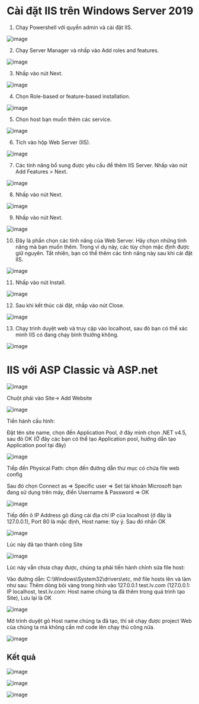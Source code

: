 # Cài đặt IIS trên Windows Server 2019

1. Chạy Powershell với quyền admin và cài đặt IIS.

![image](https://user-images.githubusercontent.com/97047640/169728950-e86214d7-30ba-466d-ad3d-a7314665841f.png)


2. Chạy Server Manager và nhấp vào Add roles and features.

![image](https://user-images.githubusercontent.com/62273292/158933760-7b52d094-f73e-464c-af9a-93107c241686.png)


3. Nhấp vào nút Next.

![image](https://user-images.githubusercontent.com/62273292/158933777-34fe646e-274a-4640-807b-611b3d3d9235.png)


4. Chọn Role-based or feature-based installation.

![image](https://user-images.githubusercontent.com/62273292/158933795-c6c6476e-a6ef-4034-904a-4cdd840f8281.png)


5. Chọn host bạn muốn thêm các service.

![image](https://user-images.githubusercontent.com/97047640/169729030-304acbc9-f947-4e26-a388-5a035a560978.png)


6. Tích vào hộp Web Server (IIS).

![image](https://user-images.githubusercontent.com/62273292/158933833-bf5a1e9a-6bc9-41a6-b29d-ca47a10f6c28.png)


7. Các tính năng bổ sung được yêu cầu để thêm IIS Server. Nhấp vào nút Add Features > Next.

![image](https://user-images.githubusercontent.com/62273292/158933855-04a5e530-933d-4c42-a5e3-2bfbd5d83424.png)


8. Nhấp vào nút Next.

![image](https://user-images.githubusercontent.com/62273292/158933873-e5cb9915-a818-46ce-9e5b-18a4d72b2103.png)


9. Nhấp vào nút Next.

![image](https://user-images.githubusercontent.com/62273292/158933884-88f0f708-ec0e-41c0-b4a4-b847ad825498.png)


10. Đây là phần chọn các tính năng của Web Server. Hãy chọn những tính năng mà bạn muốn thêm. Trong ví dụ này, các tùy chọn mặc định được giữ nguyên. Tất nhiên, bạn có thể thêm các tính năng này sau khi cài đặt IIS.

![image](https://user-images.githubusercontent.com/62273292/158933903-289fa707-e06c-4f25-b009-3567a755ab81.png)


11. Nhấp vào nút Install.

![image](https://user-images.githubusercontent.com/62273292/158933920-c5b6dbf5-5a4d-4068-be25-4d54142c3dbc.png)


12. Sau khi kết thúc cài đặt, nhấp vào nút Close.

![image](https://user-images.githubusercontent.com/62273292/158933941-7c655fd2-637d-450f-94f1-e72ea2d68b3d.png)


13. Chạy trình duyệt web và truy cập vào localhost, sau đó bạn có thể xác minh IIS có đang chạy bình thường không.

![image](https://user-images.githubusercontent.com/62273292/158933959-6bf3577b-d982-4dab-8f8d-7ca764d4b1bb.png)





# IIS với ASP Classic và ASP.net

![image](https://user-images.githubusercontent.com/62273292/160034648-6a5993a1-62f5-46a4-890a-750419c8b98d.png)

Chuột phải vào Site-> Add Website

![image](https://user-images.githubusercontent.com/62273292/160034679-aff86192-ab91-4b7d-bbf4-97ec415fc31c.png)


 Tiến hành cấu hình:
 
 Đặt tên site name, chọn đến Application Pool, ở đây mình chọn .NET v4.5, sau đó OK
(Ở đây các bạn có thể tạo Application pool, hướng dẫn tạo Application pool tại đây)

![image](https://user-images.githubusercontent.com/62273292/160034722-897dafef-60d9-45af-9354-b361274331ca.png)


Tiếp đến Physical Path: chọn đến đường dẫn thư mục có chứa file web config

Sau đó chọn Connect as => Specific user => Set tài khoản Microsoft bạn đang sử dụng trên máy, điền Username & Password => OK

![image](https://user-images.githubusercontent.com/62273292/160034768-435991d9-f666-422e-8a1d-fd52f5275c6c.png)

 Tiếp đến ô IP Address gõ đúng cái địa chỉ IP của localhost (ở đây là 127.0.0.1), Port 80 là mặc định, Host name: tùy ý. Sau đó nhấn OK
 
 ![image](https://user-images.githubusercontent.com/62273292/160034785-9ff6b55f-98ea-4c34-9af6-87c7658b4a47.png)


 Lúc này đã tạo thành công Site
 
 ![image](https://user-images.githubusercontent.com/62273292/160034819-73df15ee-51f4-4117-b089-db630f051c9b.png)


Lúc này vẫn chưa chạy được, chúng ta phải tiến hành chỉnh sửa file host:

Vào đường dẫn: C:\Windows\System32\drivers\etc, mở file hosts lên và làm như sau: Thêm dòng bôi vàng trong hình vào 127.0.0.1 test.lv.com (127.0.0.1: IP localhost, test.lv.com: Host name chúng ta đã thêm trong quá trình tạo Site), Lưu lại là OK

![image](https://user-images.githubusercontent.com/62273292/160034878-8530b6b6-8e95-4bcd-97cd-750298de8559.png)


 Mở trình duyệt gõ Host name chúng ta đã tạo, thì sẽ chạy được project Web của chùng ta mà không cần mở code lên chạy thủ công nữa.
 
 ![image](https://user-images.githubusercontent.com/62273292/160034915-e61a40ef-43df-4628-8225-6dcc91c43609.png)







## Kết quả

![image](https://user-images.githubusercontent.com/97047640/169738275-3a8c60d4-dc87-47e2-bd0e-7684df0311e4.png)


![image](https://user-images.githubusercontent.com/62273292/160043972-b70a311e-0fb0-4c33-946f-c90fca9b7038.png)

![image](https://user-images.githubusercontent.com/97047640/169738238-e507ef9c-8d40-4bb5-a58e-71516fcf5dc6.png)




